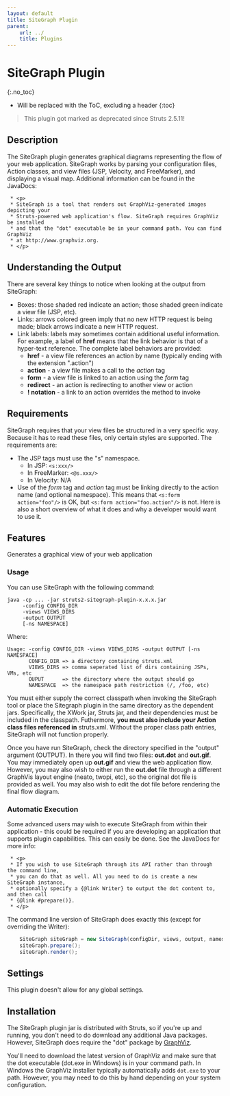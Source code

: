 ```yaml
---
layout: default
title: SiteGraph Plugin
parent:
    url: ../
    title: Plugins
---
```


# SiteGraph Plugin
{:.no_toc}

* Will be replaced with the ToC, excluding a header
{:toc}

> This plugin got marked as deprecated since Struts 2.5.11!

## Description 

The SiteGraph plugin generates graphical diagrams representing the flow of your web application.
SiteGraph works by parsing your configuration files, Action classes, and view files (JSP, Velocity, and FreeMarker), 
and displaying a visual map. Additional information can be found in the JavaDocs:


```text
 * <p>
 * SiteGraph is a tool that renders out GraphViz-generated images depicting your
 * Struts-powered web application's flow. SiteGraph requires GraphViz be installed
 * and that the "dot" executable be in your command path. You can find GraphViz
 * at http://www.graphviz.org.
 * </p>
```

## Understanding the Output

There are several key things to notice when looking at the output from SiteGraph:

- Boxes: those shaded red indicate an action; those shaded green indicate a view file (JSP, etc).
- Links: arrows colored green imply that no new HTTP request is being made; black arrows indicate a new HTTP request.
- Link labels: labels may sometimes contain additional useful information. For example, a label of **href** means that
  the link behavior is that of a hyper-text reference. The complete label behaviors are provided:
  - **href** - a view file references an action by name (typically ending with the extension ".action")
  - **action** - a view file makes a call to the _action_  tag
  - **form** - a view file is linked to an action using the _form_  tag
  - **redirect** - an action is redirecting to another view or action
  - **! notation** - a link to an action overrides the method to invoke

## Requirements

SiteGraph requires that your view files be structured in a very specific way. Because it has to read these files, only certain styles are supported. The requirements are:

- The JSP tags must use the "s" namespace.
  - In JSP: `<s:xxx/>`
  - In FreeMarker: `<@s.xxx/>`
  - In Velocity: N/A
- Use of the _form_  tag and _action_  tag must be linking directly to the action name (and optional namespace). 
  This means that `<s:form action="foo"/>` is OK, but `<s:form action="foo.action"/>` is not.
  Here is also a short overview of what it does and why a developer would want to use it.

## Features

Generates a graphical view of your web application

### Usage

You can use SiteGraph with the following command:

```text
java -cp ... -jar struts2-sitegraph-plugin-x.x.x.jar
     -config CONFIG_DIR
     -views VIEWS_DIRS
     -output OUTPUT
     [-ns NAMESPACE]
```

Where:

```text
Usage: -config CONFIG_DIR -views VIEWS_DIRS -output OUTPUT [-ns NAMESPACE]
       CONFIG_DIR => a directory containing struts.xml
       VIEWS_DIRS => comma seperated list of dirs containing JSPs, VMs, etc
       OUPUT      => the directory where the output should go
       NAMESPACE  => the namespace path restriction (/, /foo, etc)
```

You must either supply the correct classpath when invoking the SiteGraph tool or place the Sitegraph plugin in the same 
directory as the dependent jars. Specifically, the XWork jar, Struts jar, and their dependencies must be included 
in the classpath. Futhermore, **you must also include your Action class files referenced in** struts.xml. 
Without the proper class path entries, SiteGraph will not function properly.

Once you have run SiteGraph, check the directory specified in the "output" argument (OUTPUT). In there you will find 
two files: **out.dot** and **out.gif**. You may immediately open up **out.gif** and view the web application flow. 
However, you may also wish to either run the **out.dot** file through a different GraphVis layout engine (neato, twopi, etc), 
so the original dot file is provided as well. You may also wish to edit the dot file before rendering the final flow diagram.

### Automatic Execution

Some advanced users may wish to execute SiteGraph from within their application - this could be required if you are 
developing an application that supports plugin capabilities. This can easily be done. See the JavaDocs for more info:

```text
 * <p>
 * If you wish to use SiteGraph through its API rather than through the command line,
 * you can do that as well. All you need to do is create a new SiteGraph instance,
 * optionally specify a {@link Writer} to output the dot content to, and then call
 * {@link #prepare()}.
 * </p>
```

The command line version of SiteGraph does exactly this (except for overriding the Writer):

```java
    SiteGraph siteGraph = new SiteGraph(configDir, views, output, namespace);
    siteGraph.prepare();
    siteGraph.render();
```

## Settings

This plugin doesn't allow for any global settings.

## Installation

The SiteGraph plugin jar is distributed with Struts, so if you're up and running, you don't need to do download
any additional Java packages. However, SiteGraph does require the "dot" package by [GraphViz](http://www.graphviz.org).

You'll need to download the latest version of GraphViz and make sure that the dot executable (dot.exe in Windows) 
is in your command path. In Windows the GraphViz installer typically automatically adds `dot.exe` to your path. 
However, you may need to do this by hand depending on your system configuration.
